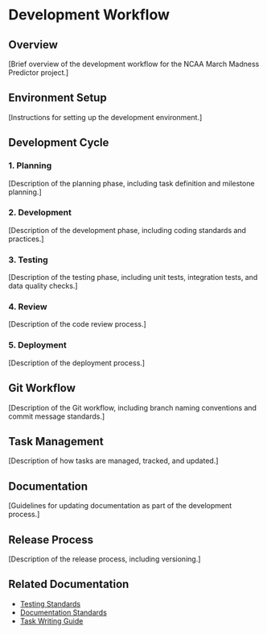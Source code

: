 # Development Workflow

## Overview

[Brief overview of the development workflow for the NCAA March Madness Predictor project.]

## Environment Setup

[Instructions for setting up the development environment.]

## Development Cycle

### 1. Planning

[Description of the planning phase, including task definition and milestone planning.]

### 2. Development

[Description of the development phase, including coding standards and practices.]

### 3. Testing

[Description of the testing phase, including unit tests, integration tests, and data quality checks.]

### 4. Review

[Description of the code review process.]

### 5. Deployment

[Description of the deployment process.]

## Git Workflow

[Description of the Git workflow, including branch naming conventions and commit message standards.]

## Task Management

[Description of how tasks are managed, tracked, and updated.]

## Documentation

[Guidelines for updating documentation as part of the development process.]

## Release Process

[Description of the release process, including versioning.]

## Related Documentation

- [Testing Standards](../standards/testing_standards.md)
- [Documentation Standards](../standards/doc_standards.md)
- [Task Writing Guide](task_writing_guide.md) 